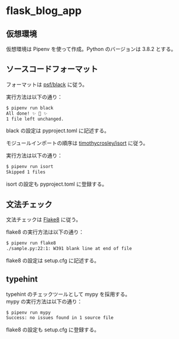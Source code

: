 # flask_blog_app

## 仮想環境

仮想環境は Pipenv を使って作成。Python のバージョンは 3.8.2 とする。

## ソースコードフォーマット

フォーマットは [psf/black](https://github.com/psf/black "psf/black: The uncompromising Python code formatter") に従う。

実行方法は以下の通り：

```sh
$ pipenv run black
All done! ✨ 🍰 ✨
1 file left unchanged.
```

black の設定は pyproject.toml に記述する。


モジュールインポートの順序は [timothycrosley/isort](https://github.com/timothycrosley/isort "timothycrosley/isort: A Python utility / library to sort imports.") に従う。

実行方法は以下の通り：

```sh
$ pipenv run isort
Skipped 1 files
```

isort の設定も pyproject.toml に登録する。

## 文法チェック

文法チェックは [Flake8](http://flake8.pycqa.org/en/latest/index.html "Flake8: Your Tool For Style Guide Enforcement — flake8 3..9 documentation") に従う。

flake8 の実行方法は以下の通り：

```sh
$ pipenv run flake8
./sample.py:22:1: W391 blank line at end of file
```

flake8 の設定は setup.cfg に記述する。

## typehint

typehint のチェックツールとして mypy を採用する。  
mypy の実行方法は以下の通り：

```sh
$ pipenv run mypy
Success: no issues found in 1 source file
```

flake8 の設定も setup.cfg に登録する。
